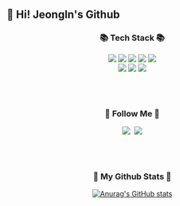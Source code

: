 
## :cherries: Hi! JeongIn's Github

<h3 align="center">📚 Tech Stack 📚</h3>
<p align="center">
  <img src="https://img.shields.io/badge/Java-007396?style=flat-square&logo=Java&logoColor=white"/>
  <img src="https://img.shields.io/badge/Javascript-ffb13b?style=flat-square&logo=javascript&logoColor=white"/>
  <img src="https://img.shields.io/badge/-HTML-E34F26?style=flat-square&logo=HTML5&logoColor=white"/>
  <img src="https://img.shields.io/badge/-CSS-31572B6?style=flat-square&logo=CSS3&logoColor=white"/>
  <img src="https://img.shields.io/badge/jquery-0769AD?style=flat-square&logo=jquery&logoColor=white">
  <br>
  <img src="https://img.shields.io/badge/-Spring-6DB33F?style=for-the-badge&logo=Spring&logoColor=white"/>
  <img src="https://img.shields.io/badge/-MySQL-4479A1?style=for-the-badge&logo=MySQL&logoColor=white"/>
  <img src="https://img.shields.io/badge/-Oracle-F80000?style=for-the-badge&logo=Oracle&logoColor=white"/>
</p>
<br/></br>

<h3 align="center">🌈 Follow Me 🌈</h3>
<p align="center">
  <a href="https://d3vl4dy.tistory.com/"><img src="https://img.shields.io/badge/T%20story-11B48A?style=for-the-badge&logo=Vimeo&logoColor=white&link=https://d3vl4dy.tistory.com/"/></a>&nbsp
  <a href="mailto:jikang@gmail.com"><img src="https://img.shields.io/badge/Gmail-d14836?style=for-the-badge&logo=Gmail&logoColor=white&link=kimhyein7110@gmail.com"/></a>
</p>
<br/></br>


<h3 align="center">🌟 My Github Stats 🌟</h3>
<div align="center">

[![Anurag's GitHub stats](https://github-readme-stats.vercel.app/api?username=D3vL4dy&hide_title=true&show_icons=true&include_all_commits=true&disable_animations=true&theme=vue)](https://github.com/anuraghazra/github-readme-stats)
</div>
